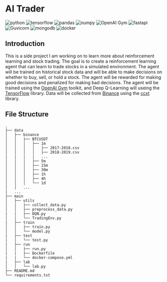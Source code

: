 <!--
 * @Author: hibana2077 hibana2077@gmaill.com
 * @Date: 2023-05-31 09:37:37
 * @LastEditors: hibana2077 hibana2077@gmaill.com
 * @LastEditTime: 2023-05-31 10:14:58
 * @FilePath: /AI_Trader/README.md
 * @Description: 这是默认设置,请设置`customMade`, 打开koroFileHeader查看配置 进行设置: https://github.com/OBKoro1/koro1FileHeader/wiki/%E9%85%8D%E7%BD%AE
-->
# AI Trader

![python](https://img.shields.io/badge/python-3.10-blue?style=plastic-square&logo=python)
![tensorflow](https://img.shields.io/badge/tensorflow-2.6.0-FF6F00?style=plastic-square&logo=tensorflow)
![pandas](https://img.shields.io/badge/pandas-1.3.3-150458?style=plastic-square&logo=pandas)
![numpy](https://img.shields.io/badge/numpy-1.21.2-013243?style=plastic-square&logo=numpy)
![OpenAI Gym](https://img.shields.io/badge/OpenAI%20Gym-0.21.0-0081A5?style=plastic-square&logo=openai)
![fastapi](https://img.shields.io/badge/fastapi-0.85.1-009688?style=plastic-square&logo=fastapi)
![Guvicorn](https://img.shields.io/badge/Guvicorn-0.19.0-499848?style=plastic-square&logo=Gunicorn)
![mongodb](https://img.shields.io/badge/mongodb-4.4.6-47A248?style=plastic-square&logo=mongodb)
![docker](https://img.shields.io/badge/docker-20.10.8-2496ED?style=plastic-square&logo=docker)


## Introduction

This is a side project I am working on to learn more about reinforcement learning and stock trading. The goal is to create a reinforcement learning agent that can learn to trade stocks in a simulated environment. The agent will be trained on historical stock data and will be able to make decisions on whether to buy, sell, or hold a stock. The agent will be rewarded for making good decisions and penalized for making bad decisions. The agent will be trained using the [OpenAI Gym](https://gym.openai.com/) toolkit, and Deep Q-Learning will useing the [TensorFlow](https://www.tensorflow.org/) library. Data will be collected from [Binance](https://www.binance.com/en) using the [ccxt](https://github.com/ccxt/ccxt) library.

## File Structure

```
.
├── data
│   ├── binance
│   │   ├── BTCUSDT
│   │   │   ├── 1m
│   │   │   │   ├── 2017-2018.csv
│   │   │   │   ├── 2018-2019.csv
|   |   |   |   ...
│   │   │   ├── 5m
│   │   │   ├── 15m
│   │   │   ├── 30m
│   │   │   ├── 1h
│   │   │   ├── 4h
│   │   │   └── 1d
│   │   ...
|   ...
├── main
│   ├── utils
│   │   ├── collect_data.py
│   │   ├── preprocess_data.py
|   |   ├── DQN.py
│   │   └── TradingEnv.py
|   ├── train
│   │   ├── train.py
│   │   └── model.py
|   ├── test
│   │   └── test.py
|   ├── run
│   │   ├── run.py
|   |   ├── Dockerfile
|   |   └── docker-compose.yml
|   ├── lab
│   │   └── lab.py
├── README.md
└── requirements.txt
```
